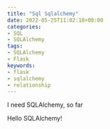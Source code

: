 ```yaml
---
title: "Sql Sqlalchemy"
date: 2022-05-25T11:02:18+08:00
categories:
- SQL
- SQLAlchemy
tags:
- SQLAlchemy
- Flask
keywords:
- flask
- sqlalchemy
- relationship
---
```


I need SQLAlchemy, so far
<!--more-->

Hello SQLAlchemy!

